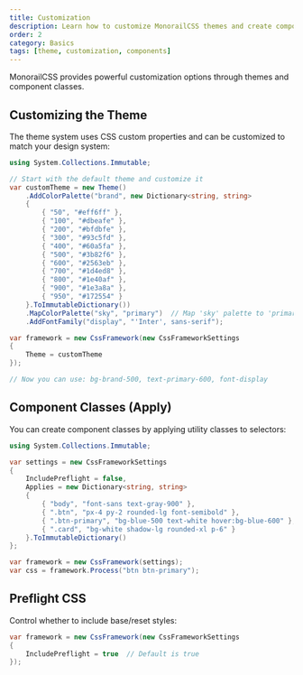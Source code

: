 ```yaml
---
title: Customization
description: Learn how to customize MonorailCSS themes and create component classes
order: 2
category: Basics
tags: [theme, customization, components]
---
```


MonorailCSS provides powerful customization options through themes and component classes.

## Customizing the Theme

The theme system uses CSS custom properties and can be customized to match your design system:

```csharp
using System.Collections.Immutable;

// Start with the default theme and customize it
var customTheme = new Theme()
    .AddColorPalette("brand", new Dictionary<string, string>
    {
        { "50", "#eff6ff" },
        { "100", "#dbeafe" },
        { "200", "#bfdbfe" },
        { "300", "#93c5fd" },
        { "400", "#60a5fa" },
        { "500", "#3b82f6" },
        { "600", "#2563eb" },
        { "700", "#1d4ed8" },
        { "800", "#1e40af" },
        { "900", "#1e3a8a" },
        { "950", "#172554" }
    }.ToImmutableDictionary())
    .MapColorPalette("sky", "primary")  // Map 'sky' palette to 'primary'
    .AddFontFamily("display", "'Inter', sans-serif");

var framework = new CssFramework(new CssFrameworkSettings
{
    Theme = customTheme
});

// Now you can use: bg-brand-500, text-primary-600, font-display
```

## Component Classes (Apply)

You can create component classes by applying utility classes to selectors:

```csharp
using System.Collections.Immutable;

var settings = new CssFrameworkSettings
{
    IncludePreflight = false,
    Applies = new Dictionary<string, string>
    {
        { "body", "font-sans text-gray-900" },
        { ".btn", "px-4 py-2 rounded-lg font-semibold" },
        { ".btn-primary", "bg-blue-500 text-white hover:bg-blue-600" },
        { ".card", "bg-white shadow-lg rounded-xl p-6" }
    }.ToImmutableDictionary()
};

var framework = new CssFramework(settings);
var css = framework.Process("btn btn-primary");
```

## Preflight CSS

Control whether to include base/reset styles:

```csharp
var framework = new CssFramework(new CssFrameworkSettings
{
    IncludePreflight = true  // Default is true
});
```
